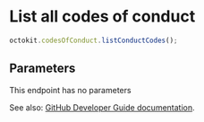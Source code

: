 # List all codes of conduct

```js
octokit.codesOfConduct.listConductCodes();
```

## Parameters

This endpoint has no parameters

See also: [GitHub Developer Guide documentation](endpoint.documentationUrl).
